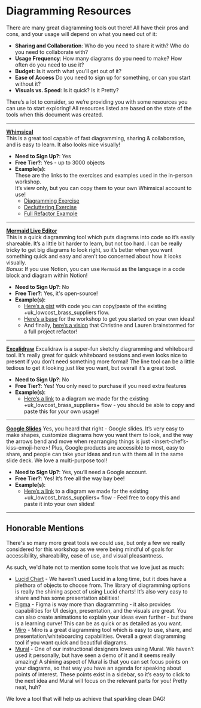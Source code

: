 # Diagramming Resources

There are many great diagramming tools out there! All have their pros and cons, 
and your usage will depend on what you need out of it:
- **Sharing and Collaboration**:
  Who do you need to share it with? Who do you need to collaborate with?
- **Usage Frequency**:
  How many diagrams do you need to make? How often do you need to use it?
- **Budget**:
  Is it worth what you’ll get out of it?
- **Ease of Access** 
  Do you need to sign up for something, or can you start without it?
- **Visuals vs. Speed**:
  Is it quick? Is it Pretty?

There’s a lot to consider, so we’re providing you with some resources you can use 
to start exploring! All resources listed are based on the state of the tools when 
this document was created.

---
**[Whimsical](https://whimsical.com/)**  
This is a great tool capable of fast diagramming, sharing & collaboration, and is 
easy to learn. It also looks nice visually!

- **Need to Sign Up?**: Yes  
- **Free Tier?**: Yes - up to 3000 objects  
- **Example(s)**:  
  These are the links to the exercises and examples used in the in-person workshop.  
  It’s view only, but you can copy them to your own Whimsical account to use!
    - [Diagramming Exercise](https://whimsical.com/template-diagramming-exercise-Lpfs9DUN3E9oL4nB9GsVjz)
    - [Decluttering Exercise](https://whimsical.com/template-decluttering-exercise-DsL7x9VgdNgLKi5ujBtVM4)
    - [Full Refactor Example](https://whimsical.com/fully-refactored-project-coalesce-2022-inherited-project-refacto-WnRLHwFNCQrAjG2fXyQsam)
---
**[Mermaid Live Editor](https://mermaid.live/)**  
This is a quick diagramming tool which puts diagrams into code so it’s easily 
shareable. It’s a little bit harder to learn, but not too hard. I can be really 
tricky to get big diagrams to look right, so it’s better when you want something 
quick and easy and aren’t too concerned about how it looks visually.  
*Bonus*: If you use Notion, you can use `Mermaid` as the language in a code block
and diagram within Notion!

- **Need to Sign Up?**: No  
- **Free Tier?**: Yes, it's open-source!
- **Example(s)**:  
    - [Here’s a gist](https://gist.github.com/christineberger/44d4a1f6dfcf21e44e9eff8a8ddbeab2) with code you can copy/paste of the existing +uk_lowcost_brass_suppliers flow. 
    - [Here’s a base](https://gist.github.com/christineberger/4be30fc75dd759b1e3cc853695def798) for the workshop to get you started on your own ideas!
    - And finally, [here’s a vision](https://gist.github.com/christineberger/795e040d8a83efe86a71b4009c30decf) that Christine and Lauren brainstormed for a full project refactor!
---
**[Excalidraw](https://excalidraw.com/)**
Excalidraw is a super-fun sketchy diagramming and whiteboard tool. It’s really 
great for quick whiteboard sessions and even looks nice to present if you don’t 
need something more formal! The line tool can be a little tedious to get it looking 
just like you want, but overall it’s a great tool.

- **Need to Sign Up?**: No  
- **Free Tier?**: Yes! You only need to purchase if you need extra features
- **Example(s)**:  
    - [Here’s a link](https://excalidraw.com/#json=5Ki71CvpItc7f1HctK78v,9H7wsgfqJjRw-ST-RWum2A) to a diagram we made for the existing +uk_lowcost_brass_suppliers+ flow - you should be able to copy and paste this for your own usage!
---
**[Google Slides](https://slides.google.com/)**
Yes, you heard that right - Google slides. It’s very easy to make shapes, customize 
diagrams how you want them to look, and the way the arrows bend and move when 
rearranging things is just <insert-chef’s-kiss-emoji-here>! Plus, Google products 
are accessible to most, easy to share, and people can take your ideas and run with 
them all in the same slide deck. We love a multi-purpose tool!

- **Need to Sign Up?**: Yes, you’ll need a Google account. 
- **Free Tier?**: Yes! It’s free all the way bay bee!
- **Example(s)**:  
    - [Here’s a link](https://docs.google.com/presentation/d/1w__-3CeWPyYALJ3NcOLrIe03Ut1lpVMe6PbFRzGlZSg/edit?usp=sharing) to a diagram we made for the existing +uk_lowcost_brass_suppliers+ flow - Feel free to copy this and paste it into your own slides!

---

## Honorable Mentions
There's so many more great tools we could use, but only a few we really considered
for this workshop as we were being mindful of goals for accessibility, shareability, 
ease of use, and visual pleasantness.

As such, we'd hate not to mention some tools that we love just as much:
- [Lucid Chart](https://www.lucidchart.com/) - We haven’t used Lucid in a long time, but it does have a plethora of objects to choose from. The library of diagramming options is really the shining aspect of using Lucid charts! It’s also very easy to share and has some presentation abilities!
- [Figma](https://www.figma.com/) - Figma is way more than diagramming - it also provides capabilities for UI design, presentation, and  the visuals are great. You can also create animations to explain your ideas even further - but there is a learning curve! This can be as quick or as detailed as you want.
- [Miro](https://miro.com/) - Miro is a great diagramming tool which is easy to use, share, and presentation/whiteboarding capabilities. Overall a great diagramming tool if you want quick and beautiful diagrams. 
- [Mural](https://get.mural.co/) - One of our instructional designers loves using Mural. We haven’t used it personally, but have seen a demo of it and it seems really amazing! A shining aspect of Mural is that you can set focus points on your diagrams, so that way you have an agenda for speaking about points of interest. These points exist in a sidebar, so it’s easy to click to the next idea and Mural will focus on the relevant parts for you! Pretty neat, huh?

We love a tool that will help us achieve that sparkling clean DAG!